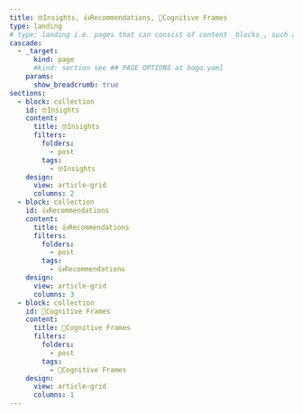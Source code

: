 ```yaml
---
title: 🤓Insights, 👍Recommendations, 🧠Cognitive Frames
type: landing
# type: landing i.e. pages that can consist of content _blocks_, such as the **homepage**
cascade:
  - _target:
      kind: page
      #kind: section see ## PAGE OPTIONS at hogo.yaml
    params:
      show_breadcrumb: true
sections:
  - block: collection
    id: 🤓Insights
    content:
      title: 🤓Insights
      filters:
        folders:
          - post
        tags:
          - 🤓Insights
    design:
      view: article-grid
      columns: 2
  - block: collection
    id: 👍Recommendations
    content:
      title: 👍Recommendations
      filters:
        folders:
          - post
        tags:
          - 👍Recommendations
    design:
      view: article-grid
      columns: 3
  - block: collection
    id: 🧠Cognitive Frames
    content:
      title: 🧠Cognitive Frames
      filters:
        folders:
          - post
        tags:
          - 🧠Cognitive Frames
    design:
      view: article-grid
      columns: 1
---
```



<!-- [🧱 Build your pages with blocks: no-code required! | Hugo Blox Docs](https://docs.hugoblox.com/getting-started/page-builder/#listing-view) -->
<style>
article.prose > h1 {
  font-size: 1.25rem;
  font-weight: 700;
}
</style>